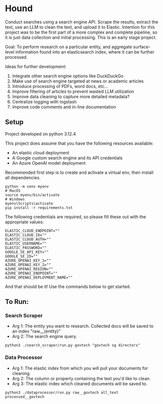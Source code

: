 

# Hound

Conduct searches using a search engine API. Scrape the results, extract the text, use an LLM to clean the text, and upload it to Elastic.
Intention for this project was to be the first part of a more complex and complete pipeline, so it is just data collection and initial processing. 
This is an early stage project.

Goal: To perform research on a particular entity, and aggregate surface-level information found into an elasticsearch index, where it can be further processed. 

Ideas for further development:

1) Integrate other search engine options like DuckDuckGo
2) Make use of search engine targeted at news or academic articles
3) Introduce processing of PDFs, word docs, etc... 
4) Improve filtering of articles to prevent wasted LLM utilization 
5) Improve data cleaning to capture more detailed metadata?
6) Centralize logging with logstash 
7) Improve code comments and in-line documentation

## Setup

Project developed on python 3.12.4

This project does assume that you have the following resources available:

* An elastic cloud deployment
* A Google custom search engine and its API credentials
* An Azure OpenAI model deployment

Recommended first step is to create and activate a virtual env, then install all dependencies. 
```
python -m venv myenv
# MacOS
source myenv/bin/activate
# Windows
myenv\Scripts\activate 
pip install -r requirements.txt
```
The following credentials are required, so please fill these out with the appropriate values:

```
ELASTIC_CLOUD_ENDPOINT=""
ELASTIC_CLOUD_ID=""
ELASTIC_CLOUD_AUTH=""
ELASTIC_USERNAME=""
ELASTIC_PASSWORD=""
GOOGLE_SE_API_KEY=""
GOOGLE_SE_ID=""
AZURE_OPENAI_KEY_1=""
AZURE_OPENAI_KEY_2=""
AZURE_OPENAI_REGION=""
AZURE_OPENAI_ENDPOINT=""
AZURE_OPENAI_DEPLOYMENT_NAME=""
```

And that should be it! Use the commands below to get started. 

## To Run:

### Search Scraper
* Arg 1: The entity you want to research. Collected docs will be saved to an index "raw__{entity}"
* Arg 2: The search engine query.
```
python3 ./search_scraper/run.py govtech "govtech sg directors"
```

### Data Processor
* Arg 1: The elastic index from which you will pull your documents for cleaning. 
* Arg 2: The column or property containing the text you'd like to clean.
* Arg 3: The elastic index which cleaned documents will be saved to. 
```
python3 ./dataprocessor/run.py raw__govtech all_text processed__govtech
```

